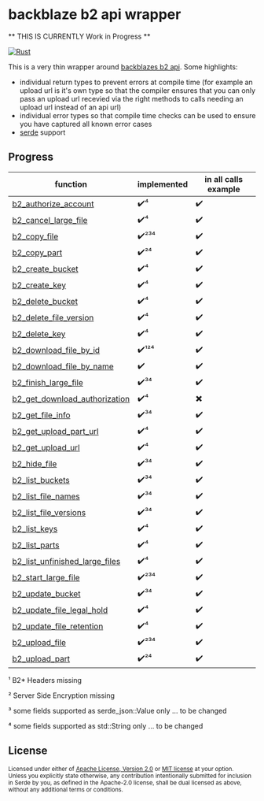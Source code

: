 # backblaze b2 api wrapper


** THIS IS CURRENTLY Work in Progress **



[![Rust](https://github.com/Tomok/rust_backblaze_b2_api_async_plain/actions/workflows/rust.yml/badge.svg)](https://github.com/Tomok/rust_backblaze_b2_api_async_plain/actions/workflows/rust.yml)

This is a very thin wrapper around [backblazes b2 api](https://www.backblaze.com/b2/docs/).
Some highlights:
* individual return types to prevent errors at compile time (for example an upload url is it's own type so that the compiler ensures that you can only pass an upload url recevied via the right methods to calls needing an upload url instead of an api url)
* individual error types so that compile time checks can be used to ensure you have captured all known error cases
* [serde](https://serde.rs) support

## Progress
| function  | implemented  | in all calls example  |
|---|---|---|
|[b2_authorize_account](https://www.backblaze.com/b2/docs/b2_authorize_account.html)|✔️⁴|✔️|
|[b2_cancel_large_file](https://www.backblaze.com/b2/docs/b2_cancel_large_file.html)|✔️⁴|✔️|
|[b2_copy_file](https://www.backblaze.com/b2/docs/b2_copy_file.html)|✔️²³⁴|✔️|
|[b2_copy_part](https://www.backblaze.com/b2/docs/b2_copy_part.html)|✔️²⁴|✔️|
|[b2_create_bucket](https://www.backblaze.com/b2/docs/b2_create_bucket.html)|✔️⁴|✔️|
|[b2_create_key](https://www.backblaze.com/b2/docs/b2_create_key.html)|✔️⁴|✔️|
|[b2_delete_bucket](https://www.backblaze.com/b2/docs/b2_delete_bucket.html)|✔️⁴|✔️|
|[b2_delete_file_version](https://www.backblaze.com/b2/docs/b2_delete_file_version.html)|✔️⁴|✔️|
|[b2_delete_key](https://www.backblaze.com/b2/docs/b2_delete_key.html)|✔️⁴|✔️|
|[b2_download_file_by_id](https://www.backblaze.com/b2/docs/b2_download_file_by_id.html)|✔️¹²⁴|✔️|
|[b2_download_file_by_name](https://www.backblaze.com/b2/docs/b2_download_file_by_name.html)|✔️|✔️|
|[b2_finish_large_file](https://www.backblaze.com/b2/docs/b2_finish_large_file.html)|✔️³⁴|✔️|
|[b2_get_download_authorization](https://www.backblaze.com/b2/docs/b2_get_download_authorization.html)|✔️⁴|✖️|
|[b2_get_file_info](https://www.backblaze.com/b2/docs/b2_get_file_info.html)|✔️³⁴|✔️|
|[b2_get_upload_part_url](https://www.backblaze.com/b2/docs/b2_get_upload_part_url.html)|✔️⁴|✔️|
|[b2_get_upload_url](https://www.backblaze.com/b2/docs/b2_get_upload_url.html)|✔️⁴|✔️|
|[b2_hide_file](https://www.backblaze.com/b2/docs/b2_hide_file.html)|✔️³⁴|✔️|
|[b2_list_buckets](https://www.backblaze.com/b2/docs/b2_list_buckets.html)|✔️³⁴|✔️|
|[b2_list_file_names](https://www.backblaze.com/b2/docs/b2_list_file_names.html)|✔️³⁴|✔️|
|[b2_list_file_versions](https://www.backblaze.com/b2/docs/b2_list_file_versions.html)|✔️³⁴|✔️|
|[b2_list_keys](https://www.backblaze.com/b2/docs/b2_list_keys.html)|✔️⁴|✔️|
|[b2_list_parts](https://www.backblaze.com/b2/docs/b2_list_parts.html)|✔️⁴|✔️|
|[b2_list_unfinished_large_files](https://www.backblaze.com/b2/docs/b2_list_unfinished_large_files.html)|✔️⁴|✔️|
|[b2_start_large_file](https://www.backblaze.com/b2/docs/b2_start_large_file.html)|✔️²³⁴|✔️|
|[b2_update_bucket](https://www.backblaze.com/b2/docs/b2_update_bucket.html)|✔️³⁴|✔️|
|[b2_update_file_legal_hold](https://www.backblaze.com/b2/docs/b2_update_file_legal_hold.html)|✔️⁴|✔️|
|[b2_update_file_retention](https://www.backblaze.com/b2/docs/b2_update_file_retention.html)|✔️⁴|✔️|
|[b2_upload_file](https://www.backblaze.com/b2/docs/b2_upload_file.html)|✔️²³⁴|✔️|
|[b2_upload_part](https://www.backblaze.com/b2/docs/b2_upload_part.html)|✔️²⁴|✔️|
 
 ¹ B2* Headers missing
 
 ² Server Side Encryption missing
 
 ³ some fields supported as serde_json::Value only ... to be changed
 
 ⁴ some fields supported as std::String only ... to be changed
 
## License

<sup>
Licensed under either of <a href="LICENSE-APACHE">Apache License, Version
2.0</a> or <a href="LICENSE-MIT">MIT license</a> at your option.
</sup>

<br>

<sub>
Unless you explicitly state otherwise, any contribution intentionally submitted
for inclusion in Serde by you, as defined in the Apache-2.0 license, shall be
dual licensed as above, without any additional terms or conditions.
</sub>

